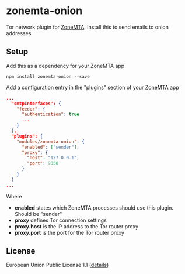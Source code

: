 # zonemta-onion

Tor network plugin for [ZoneMTA](https://github.com/zone-eu/zone-mta). Install this to send emails to onion addresses.

## Setup

Add this as a dependency for your ZoneMTA app

```
npm install zonemta-onion --save
```

Add a configuration entry in the "plugins" section of your ZoneMTA app

```json
...
  "smtpInterfaces": {
    "feeder": {
      "authentication": true
      ...
    }
  },
  "plugins": {
    "modules/zonemta-onion": {
      "enabled": ["sender"],
      "proxy": {
        "host": "127.0.0.1",
        "port": 9050
      }
    }
  }
...
```

Where

  * **enabled** states which ZoneMTA processes should use this plugin. Should be "sender"
  * **proxy** defines Tor connection settings
  * **proxy.host** is the IP address to the Tor router proxy
  * **proxy.port** is the port for the Tor router proxy

## License

European Union Public License 1.1 ([details](http://ec.europa.eu/idabc/eupl.html))
